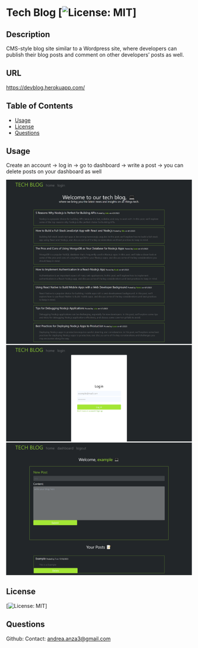 # Tech Blog [![License: MIT](https://img.shields.io/badge/License-MIT-yellow.svg)]

## Description

CMS-style blog site similar to a Wordpress site, where developers can publish their blog posts and comment on other developers’ posts as well.

## URL

https://devblog.herokuapp.com/

## Table of Contents

- [Usage](#usage)
- [License](#license)
- [Questions](#questions)

## Usage

Create an account -> log in -> go to dashboard -> write a post -> you can delete posts on your dashboard as well

![alt text](public/assets/1.png)
![alt text](public/assets/2.png)
![alt text](public/assets/3.png)

## License

[![License: MIT](https://img.shields.io/badge/License-MIT-yellow.svg)]

## Questions

Github: <andyanza>
Contact: <andrea.anza3@gmail.com>
